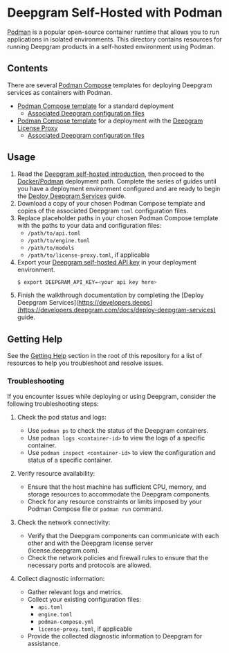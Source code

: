 # Deepgram Self-Hosted with Podman
[Podman](https://podman.io/) is a popular open-source container runtime that allows you to run applications in isolated environments. This directory contains resources for running Deepgram products in a self-hosted environment using Podman.

## Contents

There are several [Podman Compose](https://github.com/containers/podman-compose) templates for deploying Deepgram services as containers with Podman.

* [Podman Compose template](./podman-compose.standard.yml) for a standard deployment
    * [Associated Deepgram configuration files](../common/standard_deploy/)
* [Podman Compose template](./podman-compose.license-proxy.yml) for a deployment with the [Deepgram License Proxy](https://developers.deepgram.com/docs/license-proxy)
    * [Associated Deepgram configuration files](../common/license_proxy_deploy/)
## Usage
1. Read the [Deepgram self-hosted introduction](https://developers.deepgram.com/docs/self-hosted-introduction), then proceed to the [Docker/Podman](https://developers.deepgram.com/docs/dockerpodman) deployment path. Complete the series of guides until you have a deployment environment configured and are ready to begin the [Deploy Deepgram Services](https://developers.deepgram.com/docs/deploy-deepgram-services) guide.
2. Download a copy of your chosen Podman Compose template and copies of the associated Deepgram `toml` configuration files.
3. Replace placeholder paths in your chosen Podman Compose template with the paths to your data and configuration files:
    * `/path/to/api.toml`
    * `/path/to/engine.toml`
    * `/path/to/models`
    * `/path/to/license-proxy.toml`, if applicable
4. Export your [Deepgram self-hosted API key](https://developers.deepgram.com/docs/on-prem-self-service-tutorial#create-an-on-prem-api-key) in your deployment environment.
    ```bash
    $ export DEEPGRAM_API_KEY=<your api key here>
    ```
4. Finish the walkthrough documentation by completing the [Deploy Deepgram Services](https://developers.deeps](https://developers.deepgram.com/docs/deploy-deepgram-services) guide.

## Getting Help

See the [Getting Help](../README.md#getting-help) section in the root of this repository for a list of resources to help you troubleshoot and resolve issues.

### Troubleshooting

If you encounter issues while deploying or using Deepgram, consider the following troubleshooting steps:

1. Check the pod status and logs:
   - Use `podman ps` to check the status of the Deepgram containers.
   - Use `podman logs <container-id>` to view the logs of a specific container.
   - Use `podman inspect <container-id>` to view the configuration and status of a specific container.

2. Verify resource availability:
   - Ensure that the host machine has sufficient CPU, memory, and storage resources to accommodate the Deepgram components.
   - Check for any resource constraints or limits imposed by your Podman Compose file or `podman run` command.

3. Check the network connectivity:
   - Verify that the Deepgram components can communicate with each other and with the Deepgram license server (license.deepgram.com).
   - Check the network policies and firewall rules to ensure that the necessary ports and protocols are allowed.

4. Collect diagnostic information:
   - Gather relevant logs and metrics.
   - Collect your existing configuration files:
     - `api.toml`
     - `engine.toml`
     - `podman-compose.yml`
     - `license-proxy.toml`, if applicable
   - Provide the collected diagnostic information to Deepgram for assistance.


